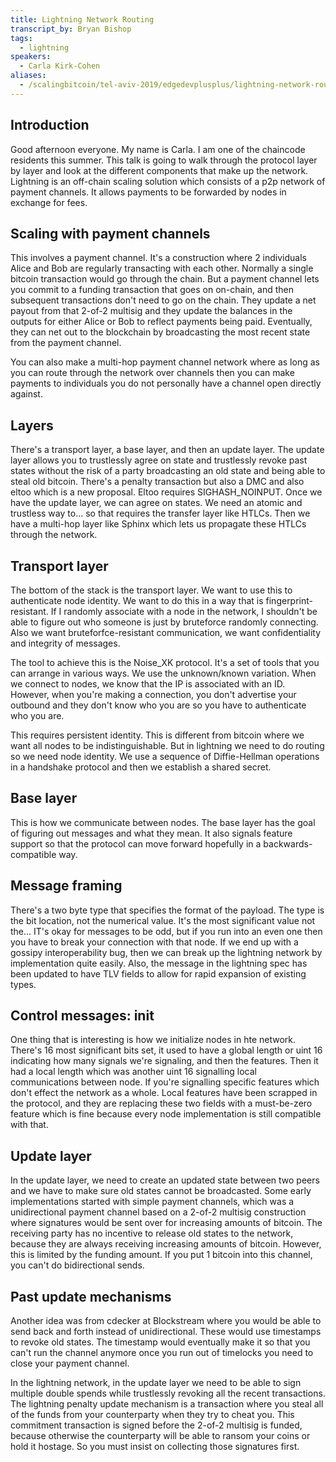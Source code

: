 ```yaml
---
title: Lightning Network Routing
transcript_by: Bryan Bishop
tags:
  - lightning
speakers:
  - Carla Kirk-Cohen
aliases:
  - /scalingbitcoin/tel-aviv-2019/edgedevplusplus/lightning-network-routing
---
```

## Introduction

Good afternoon everyone. My name is Carla. I am one of the chaincode residents this summer. This talk is going to walk through the protocol layer by layer and look at the different components that make up the network. Lightning is an off-chain scaling solution which consists of a p2p network of payment channels. It allows payments to be forwarded by nodes in exchange for fees.

## Scaling with payment channels

This involves a payment channel. It's a construction where 2 individuals Alice and Bob are regularly transacting with each other. Normally a single bitcoin transaction would go through the chain. But a payment channel lets you commit to a funding transaction that goes on on-chain, and then subsequent transactions don't need to go on the chain. They update a net payout from that 2-of-2 multisig and they update the balances in the outputs for either Alice or Bob to reflect payments being paid. Eventually, they can net out to the blockchain by broadcasting the most recent state from the payment channel.

You can also make a multi-hop payment channel network where as long as you can route through the network over channels then you can make payments to individuals you do not personally have a channel open directly against.

## Layers

There's a transport layer, a base layer, and then an update layer. The update layer allows you to trustlessly agree on state and trustlessly revoke past states without the risk of a party broadcasting an old state and being able to steal old bitcoin. There's a penalty transaction but also a DMC and also eltoo which is a new proposal. Eltoo requires SIGHASH\_NOINPUT. Once we have the update layer, we can agree on states. We need an atomic and trustless way to... so that requires the transfer layer like HTLCs. Then we have a multi-hop layer like Sphinx which lets us propagate these HTLCs through the network.

## Transport layer

The bottom of the stack is the transport layer. We want to use this to authenticate node identity. We want to do this in a way that is fingerprint-resistant. If I randomly associate with a node in the network, I shouldn't be able to figure out who someone is just by bruteforce randomly connecting. Also we want bruteforfce-resistant communication, we want confidentiality and integrity of messages.

The tool to achieve this is the Noise\_XK protocol. It's a set of tools that you can arrange in various ways. We use the unknown/known variation. When we connect to nodes, we know that the IP is associated with an ID. However, when you're making a connection, you don't advertise your outbound and they don't know who you are so you have to authenticate who you are.

This requires persistent identity. This is different from bitcoin where we want all nodes to be indistinguishable. But in lightning we need to do routing so we need node identity. We use a sequence of Diffie-Hellman operations in a handshake protocol and then we establish a shared secret.

## Base layer

This is how we communicate between nodes. The base layer has the goal of figuring out messages and what they mean. It also signals feature support so that the protocol can move forward hopefully in a backwards-compatible way.

## Message framing

There's a two byte type that specifies the format of the payload. The type is the bit location, not the numerical value. It's the most significant value not the... IT's okay for messages to be odd, but if you run into an even one then you have to break your connection with that node. If we end up with a gossipy interoperability bug, then we can break up the lightning network by implementation quite easily. Also, the message in the lightning spec has been updated to have TLV fields to allow for rapid expansion of existing types.

## Control messages: init

One thing that is interesting is how we initialize nodes in hte network. There's 16 most significant bits set, it used to have a global length or uint 16 indicating how many signals we're signaling, and then the features. Then it had a local length which was another uint 16 signalling local communications between node. If you're signalling specific features which don't effect the network as a whole. Local features have been scrapped in the protocol, and they are replacing these two fields with a must-be-zero feature which is fine because every node implementation is still compatible with that.

## Update layer

In the update layer, we need to create an updated state between two peers and we have to make sure old states cannot be broadcasted. Some early implementations started with simple payment channels, which was a unidirectional payment channel based on a 2-of-2 multisig construction where signatures would be sent over for increasing amounts of bitcoin. The receiving party has no incentive to release old states to the network, because they are always receiving increasing amounts of bitcoin. However, this is limited by the funding amount. If you put 1 bitcoin into this channel, you can't do bidirectional sends.

## Past update mechanisms

Another idea was from cdecker at Blockstream where you would be able to send back and forth instead of unidirectional. These would use timestamps to revoke old states. The timestamp would eventually make it so that you can't run the channel anymore once you run out of timelocks you need to close your payment channel.

In the lightning network, in the update layer we need to be able to sign multiple double spends while trustlessly revoking all the recent transactions. The lightning penalty update mechanism is a transaction where you steal all of the funds from your counterparty when they try to cheat you. This commitment transaction is signed before the 2-of-2 multisig is funded, because otherwise the counterparty will be able to ransom your coins or hold it hostage. So you must insist on collecting those signatures first.





